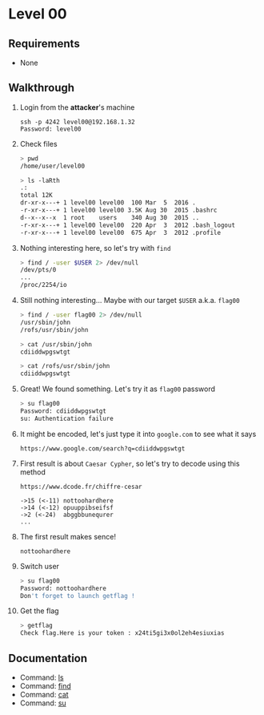 # Level 00

## Requirements

- None

## Walkthrough

1. Login from the __attacker__'s machine

	```
	ssh -p 4242 level00@192.168.1.32
	Password: level00
	```

1. Check files

	```sh
	> pwd
	/home/user/level00

	> ls -laRth
	.:
	total 12K
	dr-xr-x---+ 1 level00 level00  100 Mar  5  2016 .
	-r-xr-x---+ 1 level00 level00 3.5K Aug 30  2015 .bashrc
	d--x--x--x  1 root    users    340 Aug 30  2015 ..
	-r-xr-x---+ 1 level00 level00  220 Apr  3  2012 .bash_logout
	-r-xr-x---+ 1 level00 level00  675 Apr  3  2012 .profile
	```

1. Nothing interesting here, so let's try with `find`

	```sh
	> find / -user $USER 2> /dev/null
	/dev/pts/0
	...
	/proc/2254/io
	```

1. Still nothing interesting... Maybe with our target `$USER` a.k.a. `flag00`

	```sh
	> find / -user flag00 2> /dev/null
	/usr/sbin/john
	/rofs/usr/sbin/john

	> cat /usr/sbin/john
	cdiiddwpgswtgt

	> cat /rofs/usr/sbin/john
	cdiiddwpgswtgt
	```

1. Great! We found something. Let's try it as `flag00` password

	```sh
	> su flag00
	Password: cdiiddwpgswtgt
	su: Authentication failure
	```

1. It might be encoded, let's just type it into `google.com` to see what it says

	```
	https://www.google.com/search?q=cdiiddwpgswtgt
	```

1. First result is about `Caesar Cypher`, so let's try to decode using this method

	```
	https://www.dcode.fr/chiffre-cesar

	->15 (<-11)	nottoohardhere
	->14 (<-12)	opuuppibseifsf
	->2 (<-24)	abggbbunequrer
	...
	```

1. The first result makes sence!

	```
	nottoohardhere
	```

1. Switch user

	```sh
	> su flag00
	Password: nottoohardhere
	Don't forget to launch getflag !
	```

1. Get the flag

	```sh
	> getflag
	Check flag.Here is your token : x24ti5gi3x0ol2eh4esiuxias
	```

## Documentation

- Command: [ls](https://man7.org/linux/man-pages/man1/ls.1.html)
- Command: [find](https://man7.org/linux/man-pages/man1/find.1.html)
- Command: [cat](https://man7.org/linux/man-pages/man1/cat.1.html)
- Command: [su](https://man7.org/linux/man-pages/man1/su.1.html)
